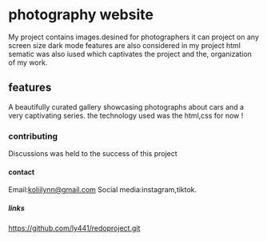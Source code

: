 # photography website
My project contains images.desined for photographers
it can project on any screen size
dark mode features are also considered in my project 
html sematic was also iused which captivates the project and the,
organization of my work.
## features
 A beautifully curated gallery showcasing photographs about cars and a very
captivating series.
the technology used was the html,css for now !
### contributing
Discussions was held to the success of this project
 #### contact
 Email:koliilynn@gmail.com
 Social media:instagram,tiktok.
 ##### links
 https://github.com/ly441/redoproject.git
 
